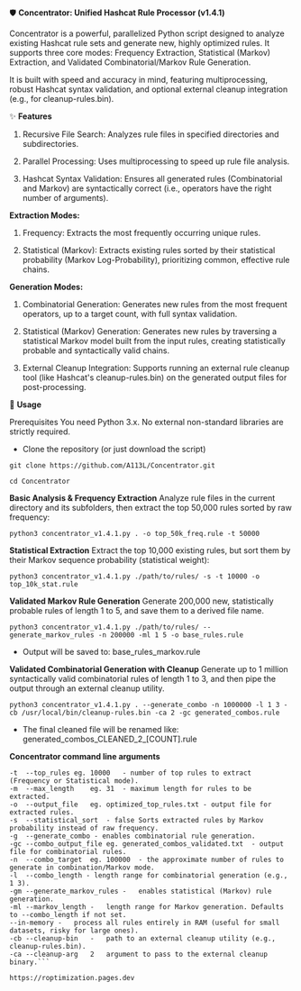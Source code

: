🛡️ **Concentrator: Unified Hashcat Rule Processor (v1.4.1)**

Concentrator is a powerful, parallelized Python script designed to analyze existing Hashcat rule sets and generate new, highly optimized rules. It supports three core modes: Frequency Extraction, Statistical (Markov) Extraction, and Validated Combinatorial/Markov Rule Generation.

It is built with speed and accuracy in mind, featuring multiprocessing, robust Hashcat syntax validation, and optional external cleanup integration (e.g., for cleanup-rules.bin).

✨ **Features**

1. Recursive File Search: Analyzes rule files in specified directories and subdirectories.

2. Parallel Processing: Uses multiprocessing to speed up rule file analysis.

3. Hashcat Syntax Validation: Ensures all generated rules (Combinatorial and Markov) are syntactically correct (i.e., operators have the right number of arguments).

**Extraction Modes:**

1. Frequency: Extracts the most frequently occurring unique rules.

2. Statistical (Markov): Extracts existing rules sorted by their statistical probability (Markov Log-Probability), prioritizing common, effective rule chains.

**Generation Modes:**

1. Combinatorial Generation: Generates new rules from the most frequent operators, up to a target count, with full syntax validation.

2. Statistical (Markov) Generation: Generates new rules by traversing a statistical Markov model built from the input rules, creating statistically probable and syntactically valid chains.

3. External Cleanup Integration: Supports running an external rule cleanup tool (like Hashcat's cleanup-rules.bin) on the generated output files for post-processing.

🚀 **Usage**

Prerequisites
You need Python 3.x. No external non-standard libraries are strictly required.

- Clone the repository (or just download the script)

```git clone https://github.com/A113L/Concentrator.git```

```cd Concentrator```

**Basic Analysis & Frequency Extraction**
Analyze rule files in the current directory and its subfolders, then extract the top 50,000 rules sorted by raw frequency:


```python3 concentrator_v1.4.1.py . -o top_50k_freq.rule -t 50000```

**Statistical Extraction**
Extract the top 10,000 existing rules, but sort them by their Markov sequence probability (statistical weight):

```python3 concentrator_v1.4.1.py ./path/to/rules/ -s -t 10000 -o top_10k_stat.rule```

**Validated Markov Rule Generation**
Generate 200,000 new, statistically probable rules of length 1 to 5, and save them to a derived file name.

```python3 concentrator_v1.4.1.py ./path/to/rules/ --generate_markov_rules -n 200000 -ml 1 5 -o base_rules.rule```
- Output will be saved to: base_rules_markov.rule

**Validated Combinatorial Generation with Cleanup**
Generate up to 1 million syntactically valid combinatorial rules of length 1 to 3, and then pipe the output through an external cleanup utility.


```python3 concentrator_v1.4.1.py . --generate_combo -n 1000000 -l 1 3 -cb /usr/local/bin/cleanup-rules.bin -ca 2 -gc generated_combos.rule```
- The final cleaned file will be renamed like: generated_combos_CLEANED_2_[COUNT].rule

**Concentrator command line arguments**

```paths	(Positionals)	Required. Paths to rule files or directories to analyze (recursive search is enabled).
-t	--top_rules	eg. 10000	- number of top rules to extract (Frequency or Statistical mode).
-m	--max_length	eg. 31	- maximum length for rules to be extracted.
-o	--output_file	eg. optimized_top_rules.txt	- output file for extracted rules.
-s	--statistical_sort	- false	Sorts extracted rules by Markov probability instead of raw frequency.
-g	--generate_combo - enables combinatorial rule generation.
-gc	--combo_output_file eg.	generated_combos_validated.txt	- output file for combinatorial rules.
-n	--combo_target	eg. 100000	- the approximate number of rules to generate in combination/Markov mode.
-l	--combo_length - length range for combinatorial generation (e.g., 1 3).
-gm	--generate_markov_rules	-	enables statistical (Markov) rule generation.
-ml	--markov_length	-	length range for Markov generation. Defaults to --combo_length if not set.
--in-memory	-	process all rules entirely in RAM (useful for small datasets, risky for large ones).
-cb	--cleanup-bin	-	path to an external cleanup utility (e.g., cleanup-rules.bin).
-ca	--cleanup-arg	2	argument to pass to the external cleanup binary.```

https://roptimization.pages.dev

